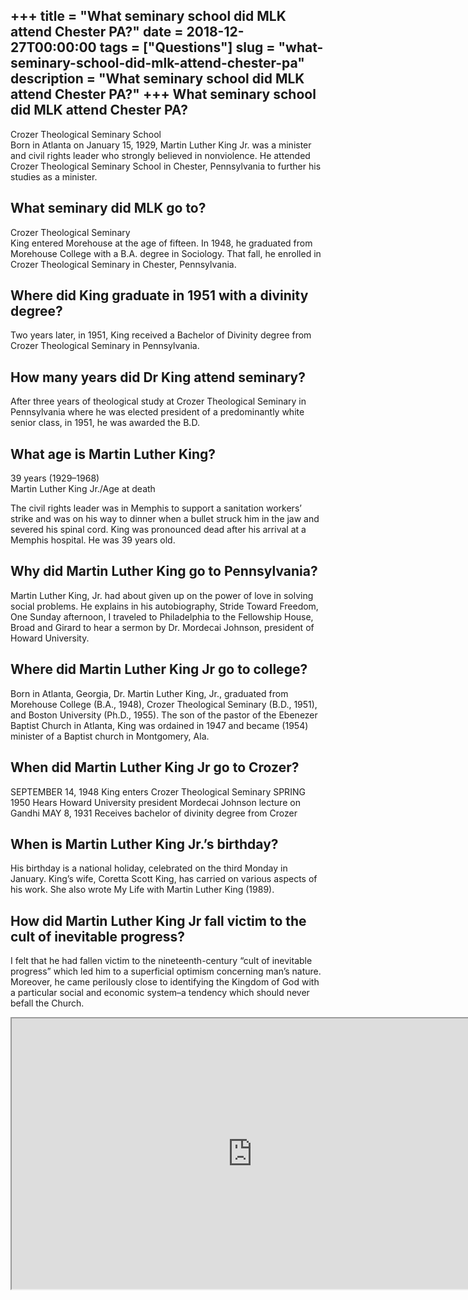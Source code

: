 +++
title = "What seminary school did MLK attend Chester PA?"
date = 2018-12-27T00:00:00
tags = ["Questions"]
slug = "what-seminary-school-did-mlk-attend-chester-pa"
description = "What seminary school did MLK attend Chester PA?"
+++
What seminary school did MLK attend Chester PA?
-----------------------------------------------

Crozer Theological Seminary School  
Born in Atlanta on January 15, 1929, Martin Luther King Jr. was a minister and civil rights leader who strongly believed in nonviolence. He attended Crozer Theological Seminary School in Chester, Pennsylvania to further his studies as a minister.

What seminary did MLK go to?
----------------------------

Crozer Theological Seminary  
King entered Morehouse at the age of fifteen. In 1948, he graduated from Morehouse College with a B.A. degree in Sociology. That fall, he enrolled in Crozer Theological Seminary in Chester, Pennsylvania.

Where did King graduate in 1951 with a divinity degree?
-------------------------------------------------------

Two years later, in 1951, King received a Bachelor of Divinity degree from Crozer Theological Seminary in Pennsylvania.

How many years did Dr King attend seminary?
-------------------------------------------

After three years of theological study at Crozer Theological Seminary in Pennsylvania where he was elected president of a predominantly white senior class, in 1951, he was awarded the B.D.

What age is Martin Luther King?
-------------------------------

39 years (1929–1968)  
Martin Luther King Jr./Age at death

The civil rights leader was in Memphis to support a sanitation workers’ strike and was on his way to dinner when a bullet struck him in the jaw and severed his spinal cord. King was pronounced dead after his arrival at a Memphis hospital. He was 39 years old.

Why did Martin Luther King go to Pennsylvania?
----------------------------------------------

Martin Luther King, Jr. had about given up on the power of love in solving social problems. He explains in his autobiography, Stride Toward Freedom, One Sunday afternoon, I traveled to Philadelphia to the Fellowship House, Broad and Girard to hear a sermon by Dr. Mordecai Johnson, president of Howard University.

Where did Martin Luther King Jr go to college?
----------------------------------------------

Born in Atlanta, Georgia, Dr. Martin Luther King, Jr., graduated from Morehouse College (B.A., 1948), Crozer Theological Seminary (B.D., 1951), and Boston University (Ph.D., 1955). The son of the pastor of the Ebenezer Baptist Church in Atlanta, King was ordained in 1947 and became (1954) minister of a Baptist church in Montgomery, Ala.

When did Martin Luther King Jr go to Crozer?
--------------------------------------------

SEPTEMBER 14, 1948 King enters Crozer Theological Seminary SPRING 1950 Hears Howard University president Mordecai Johnson lecture on Gandhi MAY 8, 1931 Receives bachelor of divinity degree from Crozer

When is Martin Luther King Jr.’s birthday?
------------------------------------------

His birthday is a national holiday, celebrated on the third Monday in January. King’s wife, Coretta Scott King, has carried on various aspects of his work. She also wrote My Life with Martin Luther King (1989).

How did Martin Luther King Jr fall victim to the cult of inevitable progress?
-----------------------------------------------------------------------------

I felt that he had fallen victim to the nineteenth-century “cult of inevitable progress” which led him to a superficial optimism concerning man’s nature. Moreover, he came perilously close to identifying the Kingdom of God with a particular social and economic system–a tendency which should never befall the Church.

<iframe allow="accelerometer; autoplay; clipboard-write; encrypted-media; gyroscope; picture-in-picture" allowfullscreen="" class="__youtube_prefs__  epyt-is-override  no-lazyload" data-no-lazy="1" data-origheight="433" data-origwidth="770" data-skipgform_ajax_framebjll="" height="433" id="_ytid_92926" loading="lazy" src="https://www.youtube.com/embed/u0BJnSfPnLg?enablejsapi=1&autoplay=0&cc_load_policy=0&cc_lang_pref=&iv_load_policy=1&loop=0&modestbranding=0&rel=1&fs=1&playsinline=0&autohide=2&theme=dark&color=red&controls=1&" title="YouTube player" width="770"></iframe>